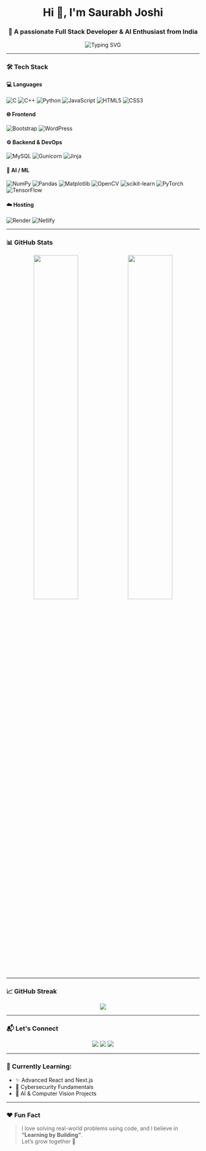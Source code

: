 <h1 align="center">Hi 👋, I'm Saurabh Joshi</h1>
<h3 align="center">🚀 A passionate Full Stack Developer & AI Enthusiast from India</h3>

<p align="center">
  <img src="https://readme-typing-svg.demolab.com?font=Fira+Code&size=22&pause=1000&color=00F7FF&center=true&vCenter=true&width=800&lines=Code.+Build.+Learn.+Repeat.;Crafting+Tech+that+Matters;Open+Source+%7C+Web+%7C+AI+%7C+Cybersecurity" alt="Typing SVG" />
</p>

---

### 🛠️ Tech Stack

#### 💻 Languages
![C](https://img.shields.io/badge/C-00599C?style=flat&logo=c&logoColor=white)
![C++](https://img.shields.io/badge/C++-00599C?style=flat&logo=c%2B%2B&logoColor=white)
![Python](https://img.shields.io/badge/Python-3670A0?style=flat&logo=python&logoColor=ffdd54)
![JavaScript](https://img.shields.io/badge/JavaScript-F7DF1E?style=flat&logo=javascript&logoColor=black)
![HTML5](https://img.shields.io/badge/HTML5-E34F26?style=flat&logo=html5&logoColor=white)
![CSS3](https://img.shields.io/badge/CSS3-1572B6?style=flat&logo=css3&logoColor=white)

#### 🌐 Frontend
![Bootstrap](https://img.shields.io/badge/Bootstrap-563D7C?style=flat&logo=bootstrap&logoColor=white)
![WordPress](https://img.shields.io/badge/WordPress-21759B?style=flat&logo=wordpress)

#### ⚙️ Backend & DevOps
![MySQL](https://img.shields.io/badge/MySQL-00758F?style=flat&logo=mysql&logoColor=white)
![Gunicorn](https://img.shields.io/badge/Gunicorn-499848?style=flat)
![Jinja](https://img.shields.io/badge/Jinja-B41717?style=flat)

#### 🧠 AI / ML
![NumPy](https://img.shields.io/badge/NumPy-013243?style=flat&logo=numpy)
![Pandas](https://img.shields.io/badge/Pandas-150458?style=flat&logo=pandas)
![Matplotlib](https://img.shields.io/badge/Matplotlib-11557C?style=flat)
![OpenCV](https://img.shields.io/badge/OpenCV-5C3EE8?style=flat&logo=opencv&logoColor=white)
![scikit-learn](https://img.shields.io/badge/scikit--learn-F7931E?style=flat)
![PyTorch](https://img.shields.io/badge/PyTorch-EE4C2C?style=flat&logo=pytorch&logoColor=white)
![TensorFlow](https://img.shields.io/badge/TensorFlow-FF6F00?style=flat&logo=tensorflow&logoColor=white)

#### ☁️ Hosting
![Render](https://img.shields.io/badge/Render-46E3B7?style=flat&logo=render)
![Netlify](https://img.shields.io/badge/Netlify-00C7B7?style=flat&logo=netlify)

---

### 📊 GitHub Stats

<p align="center">
  <img src="https://github-readme-stats.vercel.app/api?username=Surabhjoshi904&show_icons=true&theme=github_dark&hide_border=false" width="48%"/>
  <img src="https://github-readme-stats.vercel.app/api/top-langs/?username=Saurabhjoshi904&layout=compact&theme=github_dark&hide_border=false" width="48%"/>
</p>

---

### 📈 GitHub Streak

<p align="center">
  <img src="https://streak-stats.demolab.com?user=Sagar0810k&theme=github-dark-blue&hide_border=true" />
</p>

---

### 📬 Let's Connect

<p align="center">
  <a href="mailto:saurabhjoshi904@gmail.com"><img src="https://img.shields.io/badge/Email-D14836?style=for-the-badge&logo=gmail&logoColor=white"></a>
  <a href="https://linkedin.com/in/saurabhjoshi" target="_blank"><img src="https://img.shields.io/badge/LinkedIn-0A66C2?style=for-the-badge&logo=linkedin&logoColor=white"></a>
  <a href="https://github.com/Saurabhjoshi904" target="_blank"><img src="https://img.shields.io/badge/GitHub-100000?style=for-the-badge&logo=github&logoColor=white"></a>
</p>

---

### 🧠 Currently Learning:
- ✨ Advanced React and Next.js
- 🔐 Cybersecurity Fundamentals
- 🤖 AI & Computer Vision Projects

---

### ❤️ Fun Fact
> I love solving real-world problems using code, and I believe in **“Learning by Building”**.  
Let’s grow together 🚀

